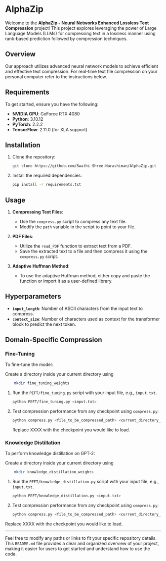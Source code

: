 # AlphaZip

Welcome to the **AlphaZip - Neural Networks Enhanced Lossless Text Compression** project! This project explores leveraging the power of Large Language Models (LLMs) for compressing text in a lossless manner using rank-based prediction followed by compression techniques.

## Overview

Our approach utilizes advanced neural network models to achieve efficient and effective text compression. For  real-time text file compression on your personal computer refer to the instructions below.

## Requirements

To get started, ensure you have the following:

- **NVIDIA GPU**: GeForce RTX 4080
- **Python**: 3.10.12
- **PyTorch**: 2.2.2
- **TensorFlow**: 2.11.0 (for XLA support)

## Installation

1. Clone the repository:

    ```bash
    git clone https://github.com/Swathi-Shree-Narashiman/AlphaZip.git
    ```

2. Install the required dependencies:

    ```bash
    pip install -r requirements.txt
    ```

## Usage

1. **Compressing Text Files**:
    - Use the `compress.py` script to compress any text file.
    - Modify the `path` variable in the script to point to your file.

2. **PDF Files**:
    - Utilize the `read_PDF` function to extract text from a PDF.
    - Save the extracted text to a file and then compress it using the `compress.py` script.

3. **Adaptive Huffman Method**:
    - To use the adaptive Huffman method, either copy and paste the function or import it as a user-defined library.

## Hyperparameters

- **`input_length`**: Number of ASCII characters from the input text to compress.
- **`context_size`**: Number of characters used as context for the transformer block to predict the next token.

## Domain-Specific Compression

### Fine-Tuning

To fine-tune the model:

Create a directory inside your current directory using
```bash
    mkdir fine_tuning_weights
```

1. Run the `PEFT/fine_tuning.py` script with your input file, e.g., `input.txt`.

    ```bash
    python PEFT/fine_tuning.py <input.txt>
    ```

2. Test compression performance from any checkpoint using `compress.py`:

    ```bash
    python compress.py <file_to_be_compressed_path> <current_directory_path/fine_tuning_weights/checkpoint-XXXX>
    ```
   Replace XXXX with the checkpoint you would like to load.

### Knowledge Distillation

To perform knowledge distillation on GPT-2:

Create a directory inside your current directory using
```bash
    mkdir knowledge_distillation_weights
```

1. Run the `PEFT/knowledge_distillation.py` script with your input file, e.g., `input.txt`.

    ```bash
    python PEFT/knowledge_distillation.py <input.txt>
    ```

2. Test compression performance from any checkpoint using `compress.py`:

    ```bash
    python compress.py <file_to_be_compressed_path> <current_directory_path/knowledge_distillation_weights/checkpoint-XXXX>
    ```
Replace XXXX with the checkpoint you would like to load.



---

Feel free to modify any paths or links to fit your specific repository details. This `README.md` file provides a clear and organized overview of your project, making it easier for users to get started and understand how to use the code.

